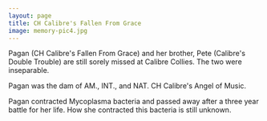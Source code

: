 ```yaml
---
layout: page
title: CH Calibre's Fallen From Grace
image: memory-pic4.jpg
---
```


Pagan (CH Calibre's Fallen From Grace) and her brother, Pete (Calibre's Double Trouble) are still sorely missed at
Calibre Collies. The two were inseparable.

Pagan was the dam of AM., INT., and NAT. CH Calibre's Angel of Music.

Pagan contracted Mycoplasma bacteria and passed away after a three year battle for her life. How she
contracted this bacteria is still unknown.